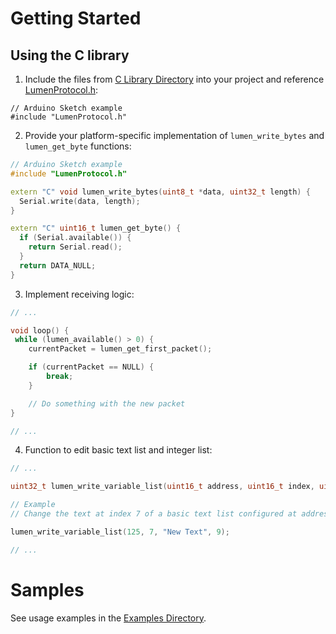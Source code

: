 # Getting Started

## Using the C library

1. Include the files from [C Library Directory](src/c) into your project and reference [LumenProtocol.h](src/c/LumenProtocol.h):

``` Arduino
// Arduino Sketch example
#include "LumenProtocol.h"
```

2. Provide your platform-specific implementation of `lumen_write_bytes` and `lumen_get_byte` functions:

```cpp
// Arduino Sketch example
#include "LumenProtocol.h"

extern "C" void lumen_write_bytes(uint8_t *data, uint32_t length) {
  Serial.write(data, length);
}

extern "C" uint16_t lumen_get_byte() {
  if (Serial.available()) {
    return Serial.read();
  }
  return DATA_NULL;
}
```

3. Implement receiving logic:

```cpp
// ...

void loop() {
 while (lumen_available() > 0) {
    currentPacket = lumen_get_first_packet();

    if (currentPacket == NULL) {
        break;
    }

    // Do something with the new packet
}

// ...
```

4. Function to edit basic text list and integer list:

```cpp
// ...

uint32_t lumen_write_variable_list(uint16_t address, uint16_t index, uint8_t *data, uint32_t length);

// Example
// Change the text at index 7 of a basic text list configured at address 125 to "New Text"

lumen_write_variable_list(125, 7, "New Text", 9);

// ...
```



# Samples

See usage examples in the [Examples Directory](./examples).